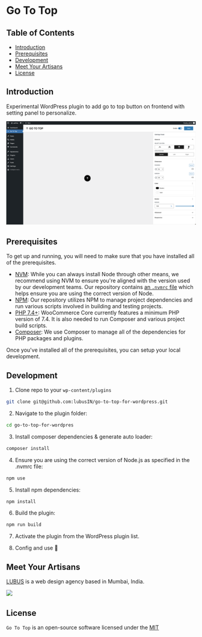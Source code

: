 # Go To Top 

## Table of Contents

- [Introduction](#introduction)
- [Prerequisites](#prerequisites)
- [Development](#development)
- [Meet Your Artisans](#meet-your-artisans)
- [License](#license)

## Introduction

Experimental WordPress plugin to add go to top button on frontend with setting panel to personalize.

<img src =".github/screenshot.png" alt="Plugin Settings Panel">

## Prerequisites

To get up and running, you will need to make sure that you have installed all of the prerequisites.

-   [NVM](https://github.com/nvm-sh/nvm#installing-and-updating): While you can always install Node through other means, we recommend using NVM to ensure you're aligned with the version used by our development teams. Our repository contains [an `.nvmrc` file](.nvmrc) which helps ensure you are using the correct version of Node.
-   [NPM](https://docs.npmjs.com/): Our repository utilizes NPM to manage project dependencies and run various scripts involved in building and testing projects.
-   [PHP 7.4+](https://www.php.net/manual/en/install.php): WooCommerce Core currently features a minimum PHP version of 7.4. It is also needed to run Composer and various project build scripts.
-   [Composer](https://getcomposer.org/doc/00-intro.md): We use Composer to manage all of the dependencies for PHP packages and plugins.

Once you've installed all of the prerequisites, you can setup your local development.

## Development

01. Clone repo to your `wp-content/plugins`
``` sh
git clone git@github.com:lubusIN/go-to-top-for-wordpress.git 
```

02. Navigate to the plugin folder:
``` sh
cd go-to-top-for-wordpres
```

03. Install composer dependencies & generate auto loader:
``` sh
composer install
``` 

04. Ensure you are using the correct version of Node.js as specified in the .nvmrc file:
``` sh
npm use
```

05. Install npm dependencies:
``` sh
npm install
```

06. Build the plugin:
``` sh
npm run build
```

07. Activate the plugin from the WordPress plugin list.

08. Config and use 🚀

## Meet Your Artisans
[LUBUS](http://lubus.in) is a web design agency based in Mumbai, India.

<a href="https://lubus.in/">
<img src="https://user-images.githubusercontent.com/1039236/40877801-3fa8ccf6-66a4-11e8-8f42-19ed4e883ce9.png" />
</a>

## License

`Go To Top` is an open-source software licensed under the [MIT](LICENSE)
